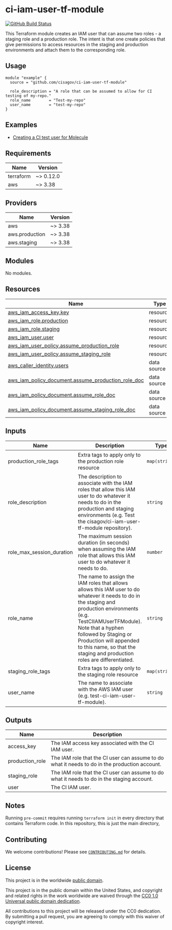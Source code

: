 # ci-iam-user-tf-module #

[![GitHub Build Status](https://github.com/cisagov/ci-iam-user-tf-module/workflows/build/badge.svg)](https://github.com/cisagov/ci-iam-user-tf-module/actions)

This Terraform module creates an IAM user that can assume two roles -
a staging role and a production role.  The intent is that one create
policies that give permissions to access resources in the staging and
production environments and attach them to the corresponding role.

## Usage ##

```hcl
module "example" {
  source = "github.com/cisagov/ci-iam-user-tf-module"

  role_description = "A role that can be assumed to allow for CI testing of my-repo."
  role_name        = "Test-my-repo"
  user_name        = "test-my-repo"
}
```

## Examples ##

* [Creating a CI test user for Molecule](https://github.com/cisagov/molecule-iam-user-tf-module)

## Requirements ##

| Name | Version |
|------|---------|
| terraform | ~> 0.12.0 |
| aws | ~> 3.38 |

## Providers ##

| Name | Version |
|------|---------|
| aws | ~> 3.38 |
| aws.production | ~> 3.38 |
| aws.staging | ~> 3.38 |

## Modules ##

No modules.

## Resources ##

| Name | Type |
|------|------|
| [aws_iam_access_key.key](https://registry.terraform.io/providers/hashicorp/aws/latest/docs/resources/iam_access_key) | resource |
| [aws_iam_role.production](https://registry.terraform.io/providers/hashicorp/aws/latest/docs/resources/iam_role) | resource |
| [aws_iam_role.staging](https://registry.terraform.io/providers/hashicorp/aws/latest/docs/resources/iam_role) | resource |
| [aws_iam_user.user](https://registry.terraform.io/providers/hashicorp/aws/latest/docs/resources/iam_user) | resource |
| [aws_iam_user_policy.assume_production_role](https://registry.terraform.io/providers/hashicorp/aws/latest/docs/resources/iam_user_policy) | resource |
| [aws_iam_user_policy.assume_staging_role](https://registry.terraform.io/providers/hashicorp/aws/latest/docs/resources/iam_user_policy) | resource |
| [aws_caller_identity.users](https://registry.terraform.io/providers/hashicorp/aws/latest/docs/data-sources/caller_identity) | data source |
| [aws_iam_policy_document.assume_production_role_doc](https://registry.terraform.io/providers/hashicorp/aws/latest/docs/data-sources/iam_policy_document) | data source |
| [aws_iam_policy_document.assume_role_doc](https://registry.terraform.io/providers/hashicorp/aws/latest/docs/data-sources/iam_policy_document) | data source |
| [aws_iam_policy_document.assume_staging_role_doc](https://registry.terraform.io/providers/hashicorp/aws/latest/docs/data-sources/iam_policy_document) | data source |

## Inputs ##

| Name | Description | Type | Default | Required |
|------|-------------|------|---------|:--------:|
| production\_role\_tags | Extra tags to apply only to the production role resource | `map(string)` | `{  "GitHub_Secret_Name": "TEST_ROLE_TO_ASSUME", "GitHub_Secret_Terraform_Lookup": "arn"}` | no |
| role\_description | The description to associate with the IAM roles that allow this IAM user to do whatever it needs to do in the production and staging environments (e.g. Test the cisagov/ci-iam-user-tf-module repository). | `string` | n/a | yes |
| role\_max\_session\_duration | The maximum session duration (in seconds) when assuming the IAM role that allows this IAM user to do whatever it needs to do. | `number` | `3600` | no |
| role\_name | The name to assign the IAM roles that allows allows this IAM user to do whatever it needs to do in the staging and production environments (e.g. TestCIIAMUserTFModule).  Note that a hyphen followed by Staging or Production will appended to this name, so that the staging and production roles are differentiated. | `string` | n/a | yes |
| staging\_role\_tags | Extra tags to apply only to the staging role resource | `map(string)` | `{}` | no |
| user\_name | The name to associate with the AWS IAM user (e.g. test-ci-iam-user-tf-module). | `string` | n/a | yes |

## Outputs ##

| Name | Description |
|------|-------------|
| access\_key | The IAM access key associated with the CI IAM user. |
| production\_role | The IAM role that the CI user can assume to do what it needs to do in the production account. |
| staging\_role | The IAM role that the CI user can assume to do what it needs to do in the staging account. |
| user | The CI IAM user. |

## Notes ##

Running `pre-commit` requires running `terraform init` in every directory that
contains Terraform code. In this repository, this is just the main directory,

## Contributing ##

We welcome contributions!  Please see [`CONTRIBUTING.md`](CONTRIBUTING.md) for
details.

## License ##

This project is in the worldwide [public domain](LICENSE).

This project is in the public domain within the United States, and
copyright and related rights in the work worldwide are waived through
the [CC0 1.0 Universal public domain
dedication](https://creativecommons.org/publicdomain/zero/1.0/).

All contributions to this project will be released under the CC0
dedication. By submitting a pull request, you are agreeing to comply
with this waiver of copyright interest.

